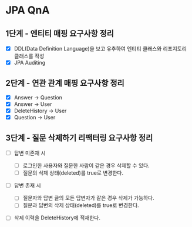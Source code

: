 # JPA QnA

## 1단계 - 엔티티 매핑 요구사항 정리
- [X] DDL(Data Definition Language)을 보고 유추하여 엔티티 클래스와 리포지토리 클래스를 작성
- [X] JPA Auditing

## 2단계 - 연관 관계 매핑 요구사항 정리
- [X] Answer -> Question
- [X] Answer -> User
- [X] DeleteHistory -> User
- [X] Question -> User

## 3단계 - 질문 삭제하기 리팩터링 요구사항 정리
- [ ] 답변 미존재 시
  - [ ] 로그인한 사용자와 질문한 사람이 같은 경우 삭제할 수 있다.
  - [ ] 질문의 삭제 상태(deleted)를 true로 변경한다.
- [ ] 답변 존재 시
  - [ ] 질문자와 답변 글의 모든 답변자가 같은 경우 삭제가 가능하다.
  - [ ] 질문과 답변의 삭제 상태(deleted)를 true로 변경한다.
- [ ] 삭제 이력을 DeleteHistory에 적재한다.
    
